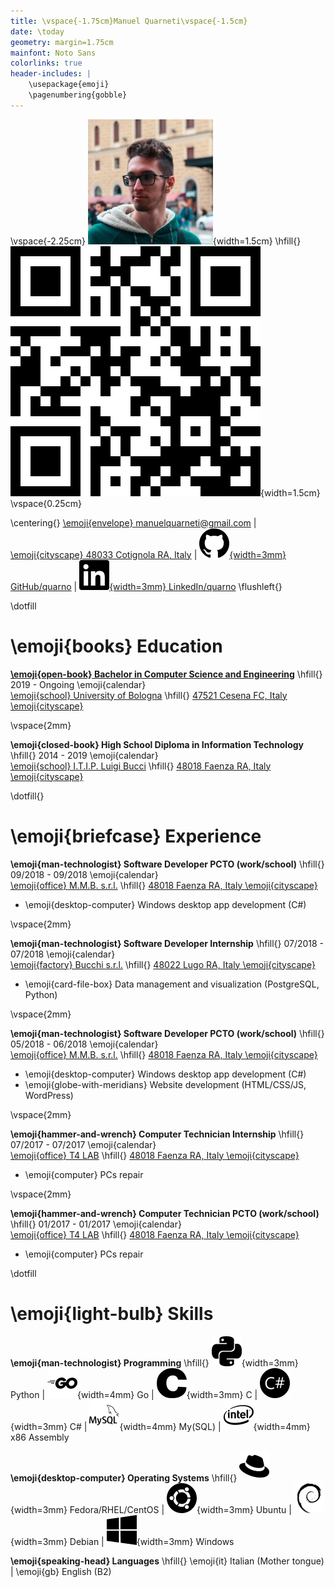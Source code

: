```yaml
---
title: \vspace{-1.75cm}Manuel Quarneti\vspace{-1.5cm}
date: \today
geometry: margin=1.75cm
mainfont: Noto Sans
colorlinks: true
header-includes: |
    \usepackage{emoji}
    \pagenumbering{gobble}
---
```


\vspace{-2.25cm}
![](me.jpg){width=1.5cm} \hfill{} ![](qr.png){width=1.5cm}
\vspace{0.25cm}

\centering{}
[\emoji{envelope} manuelquarneti@gmail.com](mailto:manuelquarneti@gmail.com) |
[\emoji{cityscape} 48033 Cotignola RA, Italy](https://www.openstreetmap.org/relation/43112) |
[![](icons/github.svg){width=3mm} GitHub/quarno](https://github.com/quarno) |
[![](icons/linkedin.svg){width=3mm} LinkedIn/quarno](https://www.linkedin.com/in/quarno/)
\flushleft{}

\dotfill

# \emoji{books} Education

**[\emoji{open-book} Bachelor in Computer Science and Engineering](https://corsi.unibo.it/1cycle/ComputerScienceEngineering)**
\hfill{} 2019 - Ongoing \emoji{calendar}\
[\emoji{school} University of Bologna](https://www.unibo.it/en/)
\hfill{} [47521 Cesena FC, Italy \emoji{cityscape}](https://www.openstreetmap.org/relation/9713588)

\vspace{2mm}

**\emoji{closed-book} High School Diploma in Information Technology**
\hfill{} 2014 - 2019 \emoji{calendar}\
[\emoji{school} I.T.I.P. Luigi Bucci](https://www.itipfaenza.edu.it/)
\hfill{} [48018 Faenza RA, Italy \emoji{cityscape}](https://www.openstreetmap.org/relation/2227656)

\dotfill{}

# \emoji{briefcase} Experience

**\emoji{man-technologist} Software Developer PCTO (work/school)**
\hfill{} 09/2018 - 09/2018 \emoji{calendar}\
[\emoji{office} M.M.B. s.r.l.](https://www.mmbsoftware.it/portalemmb/en/home)
\hfill{} [48018 Faenza RA, Italy \emoji{cityscape}](https://www.openstreetmap.org/node/1864397767)

* \emoji{desktop-computer} Windows desktop app development (C#)

\vspace{2mm}

**\emoji{man-technologist} Software Developer Internship**
\hfill{} 07/2018 - 07/2018 \emoji{calendar}\
[\emoji{factory} Bucchi s.r.l.](http://www.bucchi.it/en/)
\hfill{} [48022 Lugo RA, Italy \emoji{cityscape}](https://www.openstreetmap.org/node/4752486846)

* \emoji{card-file-box} Data management and visualization (PostgreSQL, Python)

\vspace{2mm}

**\emoji{man-technologist} Software Developer PCTO (work/school)**
\hfill{} 05/2018 - 06/2018 \emoji{calendar}\
[\emoji{office} M.M.B. s.r.l.](https://www.mmbsoftware.it/portalemmb/en/home)
\hfill{} [48018 Faenza RA, Italy \emoji{cityscape}](https://www.openstreetmap.org/node/1864397767)

* \emoji{desktop-computer} Windows desktop app development (C#)
* \emoji{globe-with-meridians} Website development (HTML/CSS/JS, WordPress)

\vspace{2mm}

**\emoji{hammer-and-wrench} Computer Technician Internship**
\hfill{} 07/2017 - 07/2017 \emoji{calendar}\
[\emoji{office} T4 LAB](https://www.t4lab.it/)
\hfill{} [48018 Faenza RA, Italy \emoji{cityscape}](https://www.openstreetmap.org/node/4751590216)

* \emoji{computer} PCs repair

\vspace{2mm}

**\emoji{hammer-and-wrench} Computer Technician PCTO (work/school)**
\hfill{} 01/2017 - 01/2017 \emoji{calendar}\
[\emoji{office} T4 LAB](https://www.t4lab.it/)
\hfill{} [48018 Faenza RA, Italy \emoji{cityscape}](https://www.openstreetmap.org/node/4751590216)

* \emoji{computer} PCs repair

\dotfill

# \emoji{light-bulb} Skills

**\emoji{man-technologist} Programming** \hfill{}
![](icons/python.svg){width=3mm} Python |
![](icons/go.svg){width=4mm} Go |
![](icons/c.svg){width=3mm} C |
![](icons/csharp.svg){width=3mm} C# |
![](icons/mysql.svg){width=4mm} My(SQL) |
![](icons/intel.svg){width=4mm} x86 Assembly

**\emoji{desktop-computer} Operating Systems** \hfill{}
![](icons/redhat.svg){width=3mm} Fedora/RHEL/CentOS |
![](icons/ubuntu.svg){width=3mm} Ubuntu |
![](icons/debian.svg){width=3mm} Debian |
![](icons/windows.svg){width=3mm} Windows

**\emoji{speaking-head} Languages** \hfill{}
\emoji{it} Italian (Mother tongue) |
\emoji{gb} English (B2)
